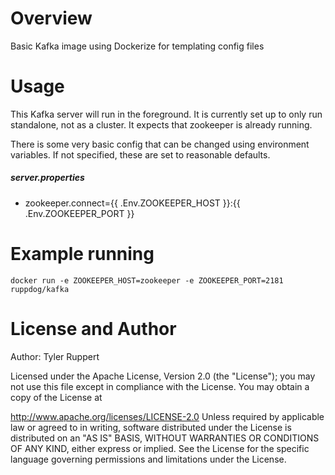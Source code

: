# Overview
Basic Kafka image using Dockerize for templating config files

# Usage
This Kafka server will run in the foreground.  It is currently set up to only run standalone, not as a cluster.  It expects that zookeeper is already running.

There is some very basic config that can be changed using environment variables.  If not specified, these are set to reasonable defaults.

##### server.properties
* zookeeper.connect={{ .Env.ZOOKEEPER_HOST }}:{{ .Env.ZOOKEEPER_PORT }}

# Example running
```
docker run -e ZOOKEEPER_HOST=zookeeper -e ZOOKEEPER_PORT=2181 ruppdog/kafka
```

# License and Author
Author: Tyler Ruppert

Licensed under the Apache License, Version 2.0 (the "License");
you may not use this file except in compliance with the License.
You may obtain a copy of the License at

http://www.apache.org/licenses/LICENSE-2.0
Unless required by applicable law or agreed to in writing, software
distributed under the License is distributed on an "AS IS" BASIS,
WITHOUT WARRANTIES OR CONDITIONS OF ANY KIND, either express or implied.
See the License for the specific language governing permissions and
limitations under the License.